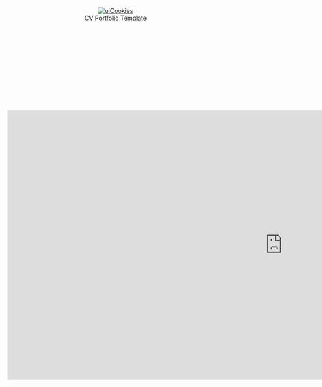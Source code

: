 <body>

<header class="switcher-bar clearfix">

<div class="logo textual pull-left">
<a href="https://colorlib.com/wp/templates/" title="Switcher">
<img src="assets/img/logo.png" alt="uiCookies">
</a>
</div>

<div class="product-switcher pull-left">
<a href="#" title="Select a Product">CV Portfolio <span class="badge">Template</span></a>
</div>

<div class="remove-btn header-btn pull-right">
<a href="#" title="Close this bar" class="icon-remove"></a>
</div>

<div class="purchase-btn header-btn pull-right">
<a href="#" title="Download" class="icon-cloud-download"></a>
</div>

<div class="mobile-btn header-btn pull-right hidden-xs visible" style="opacity: 1; visibility: visible;">
<a href="#" title="Smartphone View" class="icon-mobile-phone"></a>
</div>

<div class="tablet-btn header-btn pull-right hidden-xs visible" style="opacity: 1; visibility: visible;">
<a href="#" title="Tablet View" class="icon-tablet"></a>
</div>

<div class="desktop-btn header-btn pull-right hidden-xs visible" style="opacity: 1; visibility: visible;">
<a href="#" title="Desktop View" class="icon-desktop"></a>
</div>
</header>

<section class="switcher-body">
<a href="#" title="Prev" class="icon-chevron-left products-prev disabled" style="display: block;"></a>
<div class="products-wrapper">
<div class="caroufredsel_wrapper" style="display: block; text-align: start; float: none; position: relative; top: auto; right: auto; bottom: auto; left: auto; z-index: auto; width: 355px; height: 150px; margin: 0px; overflow: hidden;"><div class="products-list clearfix" style="text-align: left; float: none; position: absolute; top: 0px; right: auto; bottom: auto; left: 49px; margin: 0px; width: 285187px; height: 150px;">
</div>
<a href="#" title="Next" class="icon-chevron-right products-next" style="display: block;"></a>
</section>

<iframe class="product-iframe" frameborder="0" border="0" src="https://colorlib.com/preview/theme/cvportfolio/" style="height: 628px; width: 1280px;"></iframe>

<script src="//ajax.googleapis.com/ajax/libs/jquery/1.12.4/jquery.min.js" type="text/javascript"></script>
<script src="assets/js/products.js" type="text/javascript"></script>
<script src="assets/js/application.min.js" type="text/javascript"></script>


</body>
